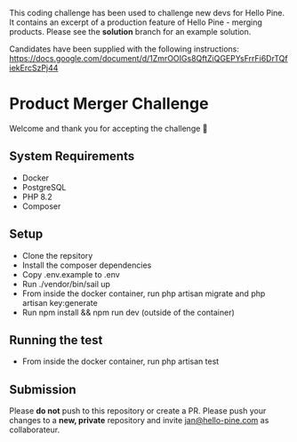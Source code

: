 This coding challenge has been used to challenge new devs for Hello Pine. 
It contains an excerpt of a production feature of Hello Pine - merging products.
Please see the **solution** branch for an example solution.

Candidates have been supplied with the following instructions:
https://docs.google.com/document/d/1ZmrOOIGs8QftZiQGEPYsFrrFi6DrTQfiekErcSzPj44

# Product Merger Challenge

Welcome and thank you for accepting the challenge 🚀

## System Requirements
- Docker
- PostgreSQL
- PHP 8.2
- Composer

## Setup
- Clone the repsitory
- Install the composer dependencies
- Copy .env.example to .env
- Run ./vendor/bin/sail up
- From inside the docker container, run php artisan migrate and php artisan key:generate
- Run npm install && npm run dev (outside of the container)

## Running the test
- From inside the docker container, run php artisan test

## Submission
Please **do not** push to this repository or create a PR. Please push your changes to a **new, private** repository and invite jan@hello-pine.com as collaborateur.

